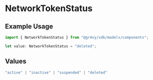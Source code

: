 # NetworkTokenStatus

## Example Usage

```typescript
import { NetworkTokenStatus } from "@gr4vy/sdk/models/components";

let value: NetworkTokenStatus = "deleted";
```

## Values

```typescript
"active" | "inactive" | "suspended" | "deleted"
```